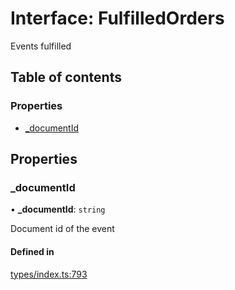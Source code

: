 # Interface: FulfilledOrders

Events fulfilled

## Table of contents

### Properties

- [\_documentId](FulfilledOrders.md#_documentid)

## Properties

### \_documentId

• **\_documentId**: `string`

Document id of the event

#### Defined in

[types/index.ts:793](https://github.com/nevermined-io/react-components/blob/b3fb28e/catalog/src/types/index.ts#L793)
